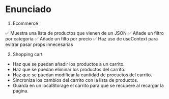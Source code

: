 # Enunciado
1. Ecommerce

✅ Muestra una lista de productos que vienen de un JSON
✅ Añade un filtro por categoria
✅ Añade un filto por precio
✅ Haz uso de useContext para evitrar pasar props innecesarias

2. Shopping cart

- Haz que se puedan añadir los productos a un carrito.
- Haz que se puedan eliminar los productos del carrito.
- Haz que se puedan modificar la cantidad de procuctos del carrito.
- Sincroniza los cambios del carrito con la lista de productos.
- Guarda en un localStorage el carrito para que se recupere al recargar la página.
